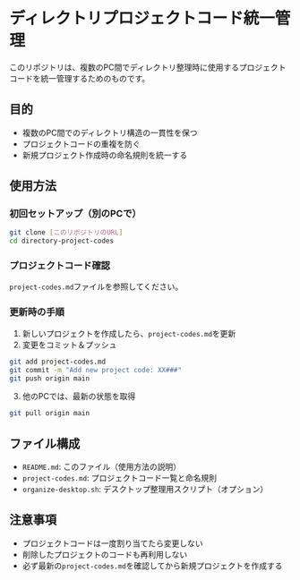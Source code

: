 # ディレクトリプロジェクトコード統一管理

このリポジトリは、複数のPC間でディレクトリ整理時に使用するプロジェクトコードを統一管理するためのものです。

## 目的
- 複数のPC間でのディレクトリ構造の一貫性を保つ
- プロジェクトコードの重複を防ぐ
- 新規プロジェクト作成時の命名規則を統一する

## 使用方法

### 初回セットアップ（別のPCで）
```bash
git clone [このリポジトリのURL]
cd directory-project-codes
```

### プロジェクトコード確認
`project-codes.md`ファイルを参照してください。

### 更新時の手順
1. 新しいプロジェクトを作成したら、`project-codes.md`を更新
2. 変更をコミット＆プッシュ
```bash
git add project-codes.md
git commit -m "Add new project code: XX###"
git push origin main
```

3. 他のPCでは、最新の状態を取得
```bash
git pull origin main
```

## ファイル構成
- `README.md`: このファイル（使用方法の説明）
- `project-codes.md`: プロジェクトコード一覧と命名規則
- `organize-desktop.sh`: デスクトップ整理用スクリプト（オプション）

## 注意事項
- プロジェクトコードは一度割り当てたら変更しない
- 削除したプロジェクトのコードも再利用しない
- 必ず最新の`project-codes.md`を確認してから新規プロジェクトを作成する